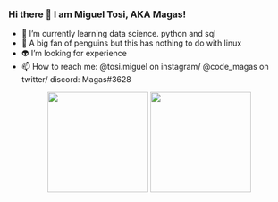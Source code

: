 ### Hi there 👋 I am Miguel Tosi, AKA Magas!

- 🐍 I’m currently learning data science. python and sql
- 🐧 A big fan of penguins but this has nothing to do with linux
- 👽 I’m looking for experience
- 📫 How to reach me: @tosi.miguel on instagram/ @code_magas on twitter/ discord: Magas#3628

<div align="center">
  <img height="180em" src="https://github-readme-stats.vercel.app/api?username=migueltosi&show_icons=true&theme=cobalt2&include_all_commits=true&count_private=true"/>
  <img height="180em" src="https://github-readme-stats.vercel.app/api/top-langs/?username=migueltosi&layout=compact&langs_count=7&theme=cobalt2"/>
</div>

<!---
migueltosi/migueltosi is a ✨ special ✨ repository because its `README.md` (this file) appears on your GitHub profile.
You can click the Preview link to take a look at your changes.
--->
